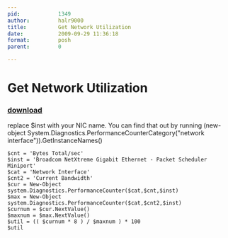 ```yaml
---
pid:            1349
author:         halr9000
title:          Get Network Utilization
date:           2009-09-29 11:36:18
format:         posh
parent:         0

---
```


# Get Network Utilization

### [download](//scripts/1349.ps1)

replace $inst with your NIC name. You can find that out by running (new-object System.Diagnostics.PerformanceCounterCategory("network interface")).GetInstanceNames()

```posh
$cnt = 'Bytes Total/sec'
$inst = 'Broadcom NetXtreme Gigabit Ethernet - Packet Scheduler Miniport'
$cat = 'Network Interface'
$cnt2 = 'Current Bandwidth'
$cur = New-Object system.Diagnostics.PerformanceCounter($cat,$cnt,$inst)
$max = New-Object system.Diagnostics.PerformanceCounter($cat,$cnt2,$inst)
$curnum = $cur.NextValue()
$maxnum = $max.NextValue()
$util = (( $curnum * 8 ) / $maxnum ) * 100
$util
```

